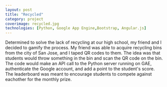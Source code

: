 ```yaml
---
layout: post
title: "Recycled"
category: project
coverimage: recycled.jpg
technologies: [Python, Google App Engine,Bootstrap, Angular.js]
---
```


Determined to solve the lack of recycling at our high school, my friend and I decided to gamify the process. My friend was able to acquire recycling bins from the city of San Jose, and I taped QR codes to them. The idea was that students would throw something in the bin and scan the QR code on the bin. The code would make an API call to the Python server running on GAE, authenticate the Google account, and add a point to the student's score. The leaderboard was meant to encourage students to compete against eachother for the monthly prize.